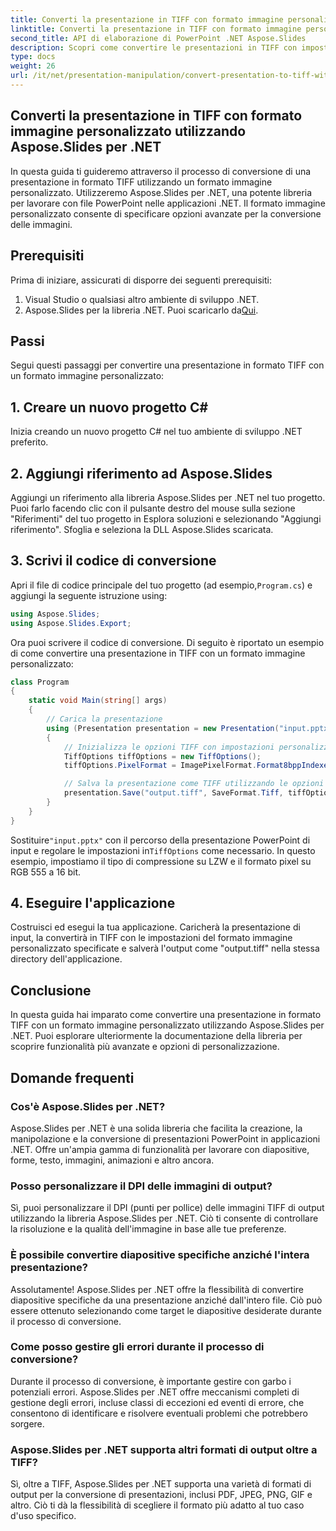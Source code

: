 ```yaml
---
title: Converti la presentazione in TIFF con formato immagine personalizzato
linktitle: Converti la presentazione in TIFF con formato immagine personalizzato
second_title: API di elaborazione di PowerPoint .NET Aspose.Slides
description: Scopri come convertire le presentazioni in TIFF con impostazioni di immagine personalizzate utilizzando Aspose.Slides per .NET. Guida passo passo con esempi di codice.
type: docs
weight: 26
url: /it/net/presentation-manipulation/convert-presentation-to-tiff-with-custom-image-format/
---
```


## Converti la presentazione in TIFF con formato immagine personalizzato utilizzando Aspose.Slides per .NET

In questa guida ti guideremo attraverso il processo di conversione di una presentazione in formato TIFF utilizzando un formato immagine personalizzato. Utilizzeremo Aspose.Slides per .NET, una potente libreria per lavorare con file PowerPoint nelle applicazioni .NET. Il formato immagine personalizzato consente di specificare opzioni avanzate per la conversione delle immagini.

## Prerequisiti

Prima di iniziare, assicurati di disporre dei seguenti prerequisiti:

1. Visual Studio o qualsiasi altro ambiente di sviluppo .NET.
2.  Aspose.Slides per la libreria .NET. Puoi scaricarlo da[Qui](https://downloads.aspose.com/slides/net).

## Passi

Segui questi passaggi per convertire una presentazione in formato TIFF con un formato immagine personalizzato:

## 1. Creare un nuovo progetto C#

Inizia creando un nuovo progetto C# nel tuo ambiente di sviluppo .NET preferito.

## 2. Aggiungi riferimento ad Aspose.Slides

Aggiungi un riferimento alla libreria Aspose.Slides per .NET nel tuo progetto. Puoi farlo facendo clic con il pulsante destro del mouse sulla sezione "Riferimenti" del tuo progetto in Esplora soluzioni e selezionando "Aggiungi riferimento". Sfoglia e seleziona la DLL Aspose.Slides scaricata.

## 3. Scrivi il codice di conversione

 Apri il file di codice principale del tuo progetto (ad esempio,`Program.cs`) e aggiungi la seguente istruzione using:

```csharp
using Aspose.Slides;
using Aspose.Slides.Export;
```

Ora puoi scrivere il codice di conversione. Di seguito è riportato un esempio di come convertire una presentazione in TIFF con un formato immagine personalizzato:

```csharp
class Program
{
    static void Main(string[] args)
    {
        // Carica la presentazione
        using (Presentation presentation = new Presentation("input.pptx"))
        {
            // Inizializza le opzioni TIFF con impostazioni personalizzate
            TiffOptions tiffOptions = new TiffOptions();
            tiffOptions.PixelFormat = ImagePixelFormat.Format8bppIndexed;

            // Salva la presentazione come TIFF utilizzando le opzioni personalizzate
            presentation.Save("output.tiff", SaveFormat.Tiff, tiffOptions);
        }
    }
}
```

 Sostituire`"input.pptx"` con il percorso della presentazione PowerPoint di input e regolare le impostazioni in`TiffOptions` come necessario. In questo esempio, impostiamo il tipo di compressione su LZW e il formato pixel su RGB 555 a 16 bit.

## 4. Eseguire l'applicazione

Costruisci ed esegui la tua applicazione. Caricherà la presentazione di input, la convertirà in TIFF con le impostazioni del formato immagine personalizzato specificate e salverà l'output come "output.tiff" nella stessa directory dell'applicazione.

## Conclusione

In questa guida hai imparato come convertire una presentazione in formato TIFF con un formato immagine personalizzato utilizzando Aspose.Slides per .NET. Puoi esplorare ulteriormente la documentazione della libreria per scoprire funzionalità più avanzate e opzioni di personalizzazione.

## Domande frequenti

### Cos'è Aspose.Slides per .NET?

Aspose.Slides per .NET è una solida libreria che facilita la creazione, la manipolazione e la conversione di presentazioni PowerPoint in applicazioni .NET. Offre un'ampia gamma di funzionalità per lavorare con diapositive, forme, testo, immagini, animazioni e altro ancora.

### Posso personalizzare il DPI delle immagini di output?

Sì, puoi personalizzare il DPI (punti per pollice) delle immagini TIFF di output utilizzando la libreria Aspose.Slides per .NET. Ciò ti consente di controllare la risoluzione e la qualità dell'immagine in base alle tue preferenze.

### È possibile convertire diapositive specifiche anziché l'intera presentazione?

Assolutamente! Aspose.Slides per .NET offre la flessibilità di convertire diapositive specifiche da una presentazione anziché dall'intero file. Ciò può essere ottenuto selezionando come target le diapositive desiderate durante il processo di conversione.

### Come posso gestire gli errori durante il processo di conversione?

Durante il processo di conversione, è importante gestire con garbo i potenziali errori. Aspose.Slides per .NET offre meccanismi completi di gestione degli errori, incluse classi di eccezioni ed eventi di errore, che consentono di identificare e risolvere eventuali problemi che potrebbero sorgere.

### Aspose.Slides per .NET supporta altri formati di output oltre a TIFF?

Sì, oltre a TIFF, Aspose.Slides per .NET supporta una varietà di formati di output per la conversione di presentazioni, inclusi PDF, JPEG, PNG, GIF e altro. Ciò ti dà la flessibilità di scegliere il formato più adatto al tuo caso d'uso specifico.